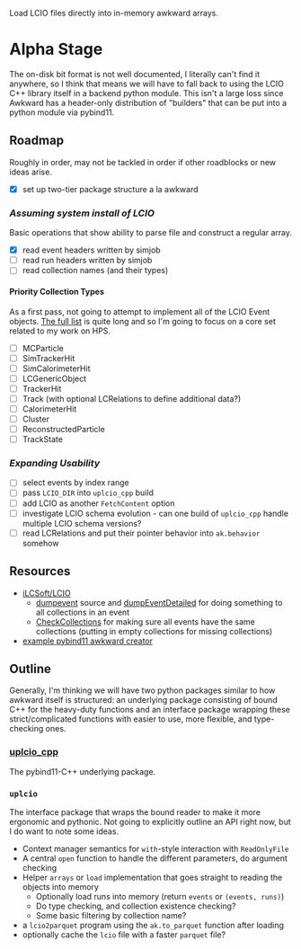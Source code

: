 Load LCIO files directly into in-memory awkward arrays.

# Alpha Stage

The on-disk bit format is not well documented, I literally can't find it anywhere, so I think that means we will have to fall back to using the LCIO C++ library itself in a backend python module. This isn't a large loss since Awkward has a header-only distribution of "builders" that can be put into a python module via pybind11.

## Roadmap
Roughly in order, may not be tackled in order if other roadblocks or new ideas arise.
- [x] set up two-tier package structure a la awkward

### _Assuming system install of LCIO_
Basic operations that show ability to parse file and construct a regular array.

- [x] read event headers written by simjob
- [ ] read run headers written by simjob
- [ ] read collection names (and their types)

#### Priority Collection Types
As a first pass, not going to attempt to implement all of the LCIO Event objects.
[The full list](https://ilcsoft.desy.de/LCIO/current/doc/doxygen_api/html/classEVENT_1_1LCObject.html)
is quite long and so I'm going to focus on a core set related to my work on HPS.

- [ ] MCParticle
- [ ] SimTrackerHit
- [ ] SimCalorimeterHit
- [ ] LCGenericObject
- [ ] TrackerHit
- [ ] Track (with optional LCRelations to define additional data?)
- [ ] CalorimeterHit
- [ ] Cluster
- [ ] ReconstructedParticle
- [ ] TrackState

### _Expanding Usability_
- [ ] select events by index range
- [ ] pass `LCIO_DIR` into `uplcio_cpp` build
- [ ] add LCIO as another `FetchContent` option
- [ ] investigate LCIO schema evolution - can one build of `uplcio_cpp` handle multiple LCIO schema versions?
- [ ] read LCRelations and put their pointer behavior into `ak.behavior` somehow

## Resources

- [iLCSoft/LCIO](https://github.com/ilCSoft/lcio)
    - [dumpevent](https://github.com/iLCSoft/LCIO/blob/master/src/cpp/src/EXAMPLE/dumpevent.cc) source and [dumpEventDetailed](https://github.com/iLCSoft/LCIO/blob/93aff553188450715410bf541066afa3f0a6dbb0/src/cpp/src/UTIL/LCTOOLS.cc#L83) for doing something to all collections in an event
    - [CheckCollections](https://github.com/iLCSoft/LCIO/blob/master/src/cpp/src/UTIL/CheckCollections.cc) for making sure all events have the same collections (putting in empty collections for missing collections)
- [example pybind11 awkward creator](https://github.com/scikit-hep/awkward/tree/main/header-only/examples/pybind11)

## Outline

Generally, I'm thinking we will have two python packages similar to how awkward itself is structured: an underlying package consisting of bound C++ for the heavy-duty functions and an interface package wrapping these strict/complicated functions with easier to use, more flexible, and type-checking ones.

### [uplcio_cpp](./uplcio_cpp)

The pybind11-C++ underlying package.

### `uplcio`

The interface package that wraps the bound reader to make it more ergonomic and pythonic. Not going to explicitly outline an API right now, but I do want to note some ideas.

- Context manager semantics for `with`-style interaction with `ReadOnlyFile`
- A central `open` function to handle the different parameters, do argument checking
- Helper `arrays` or `load` implementation that goes straight to reading the objects into memory
    - Optionally load runs into memory (return `events` or `(events, runs)`)
    - Do type checking, and collection existence checking?
    - Some basic filtering by collection name?
- a `lcio2parquet` program using the `ak.to_parquet` function after loading
- optionally cache the `lcio` file with a faster `parquet` file?
